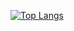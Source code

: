 [![Top Langs](https://github-readme-stats.vercel.app/api/top-langs/?username={0-ayano}
)](https://github.com/anuraghazra/github-readme-stats)
